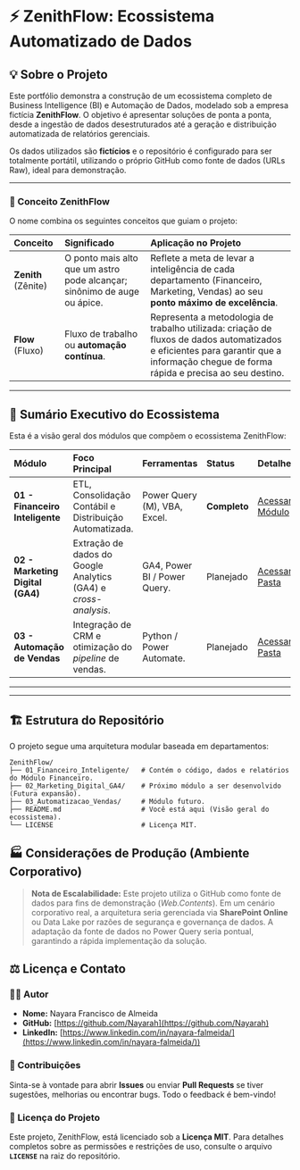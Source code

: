 
# ⚡ ZenithFlow: Ecossistema Automatizado de Dados

## 💡 Sobre o Projeto
Este portfólio demonstra a construção de um ecossistema completo de Business Intelligence (BI) e Automação de Dados, modelado sob a empresa fictícia **ZenithFlow**. O objetivo é apresentar soluções de ponta a ponta, desde a ingestão de dados desestruturados até a geração e distribuição automatizada de relatórios gerenciais.

Os dados utilizados são **fictícios** e o repositório é configurado para ser totalmente portátil, utilizando o próprio GitHub como fonte de dados (URLs Raw), ideal para demonstração.

***

### 🌟 Conceito ZenithFlow
O nome combina os seguintes conceitos que guiam o projeto:

| Conceito | Significado | Aplicação no Projeto |
| :--- | :--- | :--- |
| **Zenith** (Zênite) | O ponto mais alto que um astro pode alcançar; sinônimo de auge ou ápice. | Reflete a meta de levar a inteligência de cada departamento (Financeiro, Marketing, Vendas) ao seu **ponto máximo de excelência**. |
| **Flow** (Fluxo) | Fluxo de trabalho ou **automação contínua**. | Representa a metodologia de trabalho utilizada: criação de fluxos de dados automatizados e eficientes para garantir que a informação chegue de forma rápida e precisa ao seu destino. |

---

## 🔗 Sumário Executivo do Ecossistema

Esta é a visão geral dos módulos que compõem o ecossistema ZenithFlow:

| Módulo | Foco Principal | Ferramentas | Status | Detalhes |
| :--- | :--- | :--- | :--- | :--- |
| **01 - Financeiro Inteligente** | ETL, Consolidação Contábil e Distribuição Automatizada. | Power Query (M), VBA, Excel. | **Completo** | [Acessar Módulo](./01_Financeiro_Inteligente/README.md) |
| **02 - Marketing Digital (GA4)** | Extração de dados do Google Analytics (GA4) e *cross-analysis*. | GA4, Power BI / Power Query. | Planejado | [Acessar Pasta](./02_Marketing_Digital_GA4/) |
| **03 - Automação de Vendas** | Integração de CRM e otimização do *pipeline* de vendas. | Python / Power Automate. | Planejado | [Acessar Pasta](./03_Automatizacao_Vendas/) |

---

---
## 🏗️ Estrutura do Repositório
O projeto segue uma arquitetura modular baseada em departamentos:
```
ZenithFlow/
├── 01_Financeiro_Inteligente/   # Contém o código, dados e relatórios do Módulo Financeiro.
├── 02_Marketing_Digital_GA4/    # Próximo módulo a ser desenvolvido (Futura expansão).
├── 03_Automatizacao_Vendas/     # Módulo futuro.
├── README.md                    # Você está aqui (Visão geral do ecossistema).
└── LICENSE                      # Licença MIT.
```


## 🏭 Considerações de Produção (Ambiente Corporativo)
>**Nota de Escalabilidade:** Este projeto utiliza o GitHub como fonte de dados para fins de demonstração (*Web.Contents*). Em um cenário corporativo real, a arquitetura seria gerenciada via **SharePoint Online** ou Data Lake por razões de segurança e governança de dados. A adaptação da fonte de dados no Power Query seria pontual, garantindo a rápida implementação da solução.


## ⚖️ Licença e Contato

### 👨‍💻 Autor
- **Nome:** Nayara Francisco de Almeida
- **GitHub:** [https://github.com/Nayarah](https://github.com/Nayarah)
- **LinkedIn:** [https://www.linkedin.com/in/nayara-falmeida/](https://www.linkedin.com/in/nayara-falmeida/))
### 🤝 Contribuições
Sinta-se à vontade para abrir **Issues** ou enviar **Pull Requests** se tiver sugestões, melhorias ou encontrar bugs. Todo o feedback é bem-vindo!

### 📄 Licença do Projeto
Este projeto, ZenithFlow, está licenciado sob a **Licença MIT**. Para detalhes completos sobre as permissões e restrições de uso, consulte o arquivo **`LICENSE`** na raiz do repositório.
